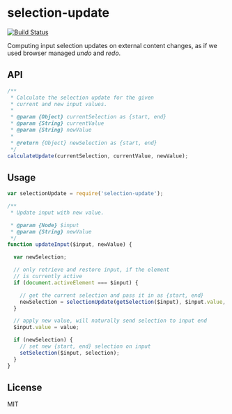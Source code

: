 # selection-update

[![Build Status](https://travis-ci.org/nikku/selection-update.svg?branch=master)](https://travis-ci.org/nikku/selection-update)

Computing input selection updates on external content changes, as if we used browser managed _undo_ and _redo_.


## API

```javascript
/**
 * Calculate the selection update for the given
 * current and new input values.
 *
 * @param {Object} currentSelection as {start, end}
 * @param {String} currentValue
 * @param {String} newValue
 *
 * @return {Object} newSelection as {start, end}
 */
calculateUpdate(currentSelection, currentValue, newValue);
```


## Usage

```javascript
var selectionUpdate = require('selection-update');

/**
 * Update input with new value.

 * @param {Node} $input
 * @param {String} newValue
 */
function updateInput($input, newValue) {

  var newSelection;

  // only retrieve and restore input, if the element
  // is currently active
  if (document.activeElement === $input) {

    // get the current selection and pass it in as {start, end}
    newSelection = selectionUpdate(getSelection($input), $input.value, newValue);
  }

  // apply new value, will naturally send selection to input end
  $input.value = value;

  if (newSelection) {
    // set new {start, end} selection on input
    setSelection($input, selection);
  }
}
```


## License

MIT
